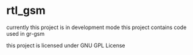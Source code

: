 # rtl_gsm
currently this project is in development mode 
this project contains code used in gr-gsm

this project is  licensed under GNU GPL License
